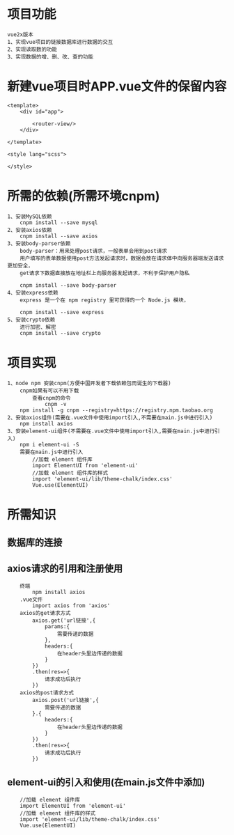 # 项目功能
    vue2x版本
    1、实现vue项目的链接数据库进行数据的交互
    2、实现读取数的功能
    3、实现数据的增、删、改、查的功能

# 新建vue项目时APP.vue文件的保留内容
    <template>
        <div id="app">
            
            <router-view/>
        </div>
    
    </template>

    <style lang="scss">

    </style>

# 所需的依赖(所需环境cnpm)
    1、安装MySQL依赖
        cnpm install --save mysql
    2、安装axios依赖
        cnpm install --save axios
    3、安装body-parser依赖
        body-parser：用来处理post请求，一般表单会用到post请求
        用户填写的表单数据使用post方法发起请求时，数据会放在请求体中向服务器端发送请求更加安全，
        get请求下数据直接放在地址栏上向服务器发起请求，不利于保护用户隐私

        cnpm install --save body-parser
    4、安装express依赖
        express 是一个在 npm registry 里可获得的一个 Node.js 模块，

        cnpm install --save express
    5、安装crypto依赖
        进行加密、解密
        cnpm install --save crypto
        
    
# 项目实现
    1、node npm 安装cnpm(方便中国开发者下载依赖包而诞生的下载器)
        cnpm如果有可以不用下载
            查看cnpm的命令
                cnpm -v
        npm install -g cnpm --registry=https://registry.npm.taobao.org
    2、安装axios组件(需要在.vue文件中使用import引入,不需要在main.js中进行引入)
        npm install axios
    3、安装element-ui组件(不需要在.vue文件中使用import引入,需要在main.js中进行引入)
        npm i element-ui -S
        需要在main.js中进行引入
            //加载 element 组件库
            import ElementUI from 'element-ui'
            //加载 element 组件库的样式
            import 'element-ui/lib/theme-chalk/index.css'
            Vue.use(ElementUI)
    


# 所需知识
## 数据库的连接
## axios请求的引用和注册使用
        终端
            npm install axios
        .vue文件
            import axios from 'axios'
        axios的get请求方式
            axios.get('url链接',{
                params:{
                    需要传递的数据
                },
                headers:{
                    在header头里边传递的数据
                }
            })
            .then(res=>{
                请求成功后执行
            })
        axios的post请求方式
            axios.post('url链接',{
                需要传递的数据
            }.{
                headers:{
                    在header头里边传递的数据
                }
            })
            .then(res=>{
                请求成功后执行
            })


## element-ui的引入和使用(在main.js文件中添加)
        //加载 element 组件库
        import ElementUI from 'element-ui'
        //加载 element 组件库的样式
        import 'element-ui/lib/theme-chalk/index.css'
        Vue.use(ElementUI)
